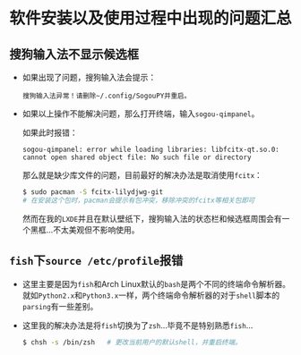 # 软件安装以及使用过程中出现的问题汇总

## 搜狗输入法不显示候选框

- 如果出现了问题，搜狗输入法会提示：

  `搜狗输入法异常！请删除~/.config/SogouPY并重启。`

- 如果以上操作不能解决问题，那么打开终端，输入`sogou-qimpanel`。

  如果此时报错：

  `sogou-qimpanel: error while loading libraries: libfcitx-qt.so.0: cannot open shared object file: No such file or directory`

  那么就是缺少库文件的问题，目前最好的解决办法是取消使用`fcitx`：

  ```bash
  $ sudo pacman -S fcitx-lilydjwg-git
  # 在安装这个包时，pacman会提示有包冲突，移除冲突的fcitx等相关包即可
  ```

  然而在我的`LXDE`并且在默认壁纸下，搜狗输入法的状态栏和候选框周围会有一个黑框...不太美观但不影响使用。

## `fish`下`source /etc/profile`报错

- 这里主要是因为`fish`和Arch Linux默认的`bash`是两个不同的终端命令解析器。就如`Python2.x`和`Python3.x`一样，两个终端命令解析器的对于`shell`脚本的`parsing`有一些差别。

- 这里我的解决办法是将`fish`切换为了`zsh`…毕竟不是特别熟悉`fish`…

  ```bash
  $ chsh -s /bin/zsh   # 更改当前用户的默认shell，并重启终端。
  ```

  